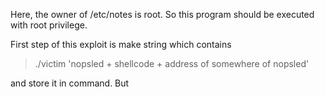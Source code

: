 Here, the owner of /etc/notes is root. So this program should be executed with root privilege.

First step of this exploit is make string which contains    
>./victim 'nopsled + shellcode + address of somewhere of nopsled'   

and store it in command. But 
